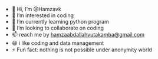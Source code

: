 - 👋 Hi, I’m @Hamzavk
- 👀 I’m interested in coding
- 🌱 I’m currently learning python program 
- 💞️ I’m looking to collaborate on coding 
- 📫 reach me by hamzaabdallahvutakamba@gmail.com
- 😄 i like coding and data management 
- ⚡ Fun fact: nothing is not possible under anonymity world

<!---
Hamzavk/Hamzavk is a ✨ special ✨ repository because its `README.md` (this file) appears on your GitHub profile.
You can click the Preview link to take a look at your changes.
--->
